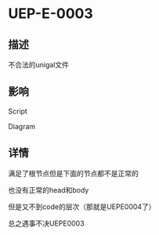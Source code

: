 # UEP-E-0003

## 描述

不合法的unigal文件

## 影响

Script

Diagram

## 详情

满足了根节点但是下面的节点都不是正常的

也没有正常的head和body

但是又不到code的层次（那就是UEPE0004了）

总之遇事不决UEPE0003